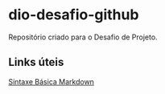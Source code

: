 # dio-desafio-github
Repositório criado para o Desafio de Projeto.

## Links úteis
[Sintaxe Básica Markdown](https://www.markdownguide.org/basic-sintax/)
